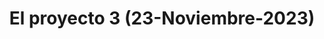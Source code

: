 ---
title: "El proyecto 3 (23-Noviembre-2023)"
link: "/Proyecto3/"
description: "Este es el proyecto 3."
---
